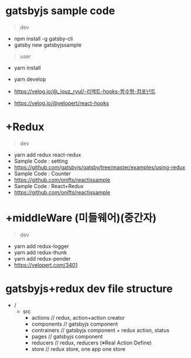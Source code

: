 # gatsbyjs sample code

> dev 
- npm install -g gatsby-cli
- gatsby new gatsbyjssample

> user 
- yarn install 
- yarn develop

- https://velog.io/@_jouz_ryul/-리액트-hooks-함수형-컴포넌트
- https://velog.io/@velopert/react-hooks

# +Redux

> dev
- yarn add redux react-redux
- Sample Code : setting 
- https://github.com/gatsbyjs/gatsby/tree/master/examples/using-redux
- Sample Code : Counter 
- https://github.com/onifts/reactjssample
- Sample Code : React+Redux 
- https://github.com/onifts/reactjssample

# +middleWare (미들웨어)(중간자)

> dev
- yarn add redux-logger 
- yarn add redux-thunk
- yarn add redux-pender
- https://velopert.com/3401

# gatsbyjs+redux dev file structure
- /
  - src
    - actions // redux, action+action creator 
    - components // gatsbyjs component
    - contrainers // gatsbyjs component + redux action, status
    - pages // gatsbyjs component
    - reducers // redux, reducers (※Real Action Define)
    - store // redux store, one app one store 


